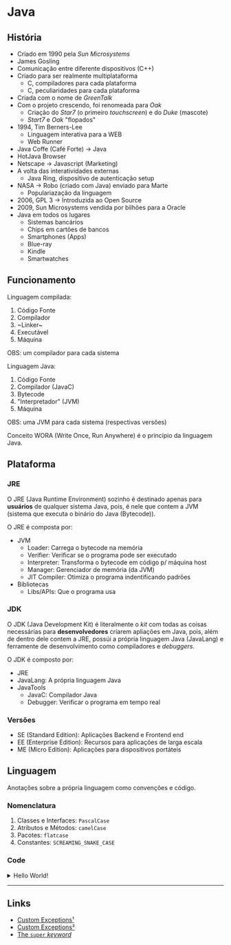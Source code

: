 # Java

## História

- Criado em 1990 pela _Sun Microsystems_
- James Gosling
- Comunicação entre diferente dispositivos (C++)
- Criado para ser realmente multiplataforma
    - C, compiladores para cada plataforma
    - C, peculiaridades para cada plataforma
- Criada com o nome de _GreenTalk_
- Com o projeto crescendo, foi renomeada para _Oak_
    - Criação do _Star7_ (o primeiro _touchscreen_) e do _Duke_ (mascote)
    - _Start7_ e _Oak_ "flopados"
- 1994, Tim Berners-Lee
    - Linguagem interativa para a WEB
    - Web Runner
- Java Coffe (Café Forte) -> Java
- HotJava Browser
- Netscape -> Javascript (Marketing)
- A volta das interatividades externas
    - Java Ring, dispositivo de autenticação setup
- NASA -> Robo (criado com Java) enviado para Marte
    - Populariazação da linguagem
- 2006, GPL 3 -> Introduzida ao Open Source
- 2009, Sun Microsystems vendida por bilhões para a Oracle
- Java em todos os lugares
    - Sistemas bancários
    - Chips em cartões de bancos
    - Smartphones (Apps)
    - Blue-ray
    - Kindle
    - Smartwatches

## Funcionamento

Linguagem compilada:
1. Código Fonte
1. Compilador
1. ~Linker~
1. Executável
1. Máquina

OBS: um compilador para cada sistema

Linguagem Java:
1. Código Fonte
1. Compilador (JavaC)
1. Bytecode
1. "Interpretador" (JVM)
1. Máquina

OBS: uma JVM para cada sistema (respectivas versões)

Conceito WORA (Write Once, Run Anywhere) é o princípio da linguagem Java.

## Plataforma

### JRE

O JRE (Java Runtime Environment) sozinho é destinado apenas para **usuários** de qualquer sistema Java, pois, é nele que contem a JVM (sistema que executa o binário do Java (Bytecode)).

O JRE é composta por:
- JVM
    - Loader: Carrega o bytecode na memória
    - Verifier: Verificar se o programa pode ser executado
    - Interpreter: Transforma o bytecode em código p/ máquina host
    - Manager: Gerenciador de memória (da JVM)
    - JIT Compiler: Otimiza o programa indentificando padrões
- Bibliotecas
    - Libs/APIs: Que o programa usa

### JDK

O JDK (Java Development Kit) é literalmente o _kit_ com todas as coisas necessárias para **desenvolvedores** criarem apliações em Java, pois, além de dentro dele contem a JRE, possúi a própria linguagem Java (JavaLang) e ferramente de desenvolvimento como compiladores e _debuggers_.

O JDK é composto por:
- JRE
- JavaLang: A própria linguagem Java
- JavaTools
    - JavaC: Compilador Java
    - Debugger: Verificar o programa em tempo real

### Versões

- SE (Standard Edition): Aplicações Backend e Frontend end
- EE (Enterprise Edition): Recursos para aplicações de larga escala
- ME (Micro Edition): Aplicações para dispositivos portáteis

## Linguagem

Anotações sobre a própria linguagem como convenções e código.

### Nomenclatura

1. Classes e Interfaces: `PascalCase`
1. Atributos e Métodos: `camelCase`
1. Pacotes: `flatcase`
1. Constantes: `SCREAMING_SNAKE_CASE`

### Code

<details>
<summary>Hello World!</summary>

```java
public class HelloWorld {
	public static void main(String[] args) {
		System.out.println("Hello World!");
	}
}
```
</details>

---

## Links

- [Custom Exceptions¹](https://www.scaler.com/topics/custom-exception-in-java/)
- [Custom Exceptions²](https://alvinalexander.com/java/java-custom-exception-create-throw-exception/)
- [The `super` _keyword_](https://alvinalexander.com/java/java-custom-exception-create-throw-exception/)
